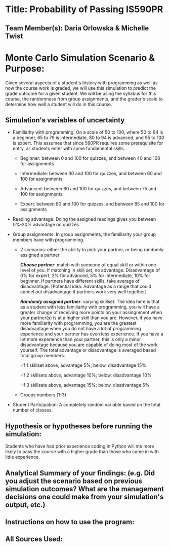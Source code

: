 # Title: Probability of Passing IS590PR

## Team Member(s):  Daria Orlowska & Michelle Twist

# Monte Carlo Simulation Scenario & Purpose:
Given several aspects of a student's history with programming as well as how the course work is graded, we will use this simulation to predict the grade outcome for a given student. We will be using the syllabus for this course, the randomness from group assignments, and the grader's scale to determine how well a student will do in this course. 

## Simulation's variables of uncertainty
* Familiarity with programming: On a scale of 50 to 100, where 50 to 64 is a beginner, 65 to 79 is intermediate, 80 to 94 is advanced, and 95 to 100 is expert. This assumes that since 590PR requires some prerequisite for entry, all students enter with some fundamental skills.
   
   - Beginner: between 0 and 100 for quizzes, and between 40 and 100 for assignments
   
   - Intermediate: between 30 and 100 for quizzes, and between 60 and 100 for assignments
   
   - Advanced: between 60 and 100 for quizzes, and between 75 and 100 for assignments
   
   - Expert: between 80 and 100 for quizzes, and between 85 and 100 for assignments

* Reading advantage: Doing the assigned readings gives you between 0%-20% advantage on quizzes

* Group assignments: In group assignments, the familiarity your group members have with programming.
  * 2 scenarios: either the ability to pick your partner, or being randomly assigned a partner

    **_Choose partner_**: match with someone of equal skill or within one level of you. If matching in skill set, no advantage. Disadvantage of 0% for expert, 2% for advanced, 5% for intermediate, 10% for beginner. If partners have different skills, take average of disadvantage. [Potential idea: Advantage as a range that could cancel out disadvantage if partners work very well together]

    **_Randomly assigned partner_**: varying skillset. The idea here is that as a student with less familiarity with programming, you will have a greater change of receiving more points on your assingnment when your partner(s) is at a higher skill than you are. However, if you have more familiarity with programming, you are the greatest disadvantage when you do not have a lot of programming experience and your partner has even less experience. If you have a lot more experience than your partner, this is only a minor disadvantage because you are capable of doing most of the work yourself. The total advantage or disadvantage is averaged based total group members. 
    
    -If 1 skillset above, advantage 5%; below, disadvantage 15%
    
    -If 2 skillsets above, advantage 10%; below, disadvantage 10%
    
    -If 3 skillsets above, advantage 15%; below, disadvantage 5%
        
  * Groups numbers (1-3)
  
* Student Participation: A completely random variable based on the total number of classes. 

## Hypothesis or hypotheses before running the simulation:
Students who have had prior experience coding in Python will me more likely to pass the course with a higher grade than those who came in with little experience. 

## Analytical Summary of your findings: (e.g. Did you adjust the scenario based on previous simulation outcomes?  What are the management decisions one could make from your simulation's output, etc.)

## Instructions on how to use the program:

## All Sources Used:
